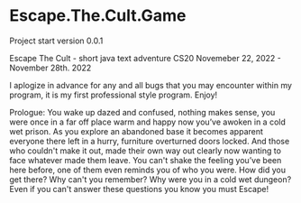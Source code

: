 # Escape.The.Cult.Game

Project start version 0.0.1

Escape The Cult - short java text adventure CS20 
Novemeber 22, 2022 - November 28th. 2022

I aplogize in advance for any and all bugs that you may encounter within my program, it is my first professional style program.
Enjoy!

Prologue:
You wake up dazed and confused, nothing makes sense, you were once in a far off place warm and happy now you’ve awoken in a cold wet prison. 
As you explore an abandoned base it becomes apparent everyone there left in a hurry, furniture overturned doors locked. And those who couldn't
make it out, made their own way out clearly now wanting to face whatever made them leave. You can't shake the feeling you’ve been here before,
one of them even reminds you of who you were. How did you get there? Why can't you remember? Why were you in a cold wet dungeon? Even if you
can't answer these questions you know you must Escape!
